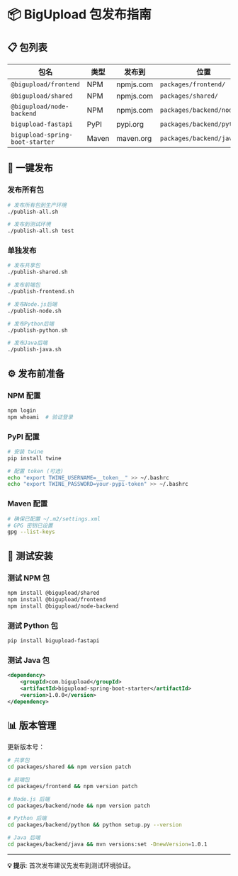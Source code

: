 # 📦 BigUpload 包发布指南

## 📋 包列表

| 包名                            | 类型  | 发布到    | 位置                       |
| ------------------------------- | ----- | --------- | -------------------------- |
| `@bigupload/frontend`           | NPM   | npmjs.com | `packages/frontend/`       |
| `@bigupload/shared`             | NPM   | npmjs.com | `packages/shared/`         |
| `@bigupload/node-backend`       | NPM   | npmjs.com | `packages/backend/node/`   |
| `bigupload-fastapi`             | PyPI  | pypi.org  | `packages/backend/python/` |
| `bigupload-spring-boot-starter` | Maven | maven.org | `packages/backend/java/`   |

## 🚀 一键发布

### 发布所有包

```bash
# 发布所有包到生产环境
./publish-all.sh

# 发布到测试环境
./publish-all.sh test
```

### 单独发布

```bash
# 发布共享包
./publish-shared.sh

# 发布前端包
./publish-frontend.sh

# 发布Node.js后端
./publish-node.sh

# 发布Python后端
./publish-python.sh

# 发布Java后端
./publish-java.sh
```

## ⚙️ 发布前准备

### NPM 配置

```bash
npm login
npm whoami  # 验证登录
```

### PyPI 配置

```bash
# 安装 twine
pip install twine

# 配置 token (可选)
echo "export TWINE_USERNAME=__token__" >> ~/.bashrc
echo "export TWINE_PASSWORD=your-pypi-token" >> ~/.bashrc
```

### Maven 配置

```bash
# 确保已配置 ~/.m2/settings.xml
# GPG 密钥已设置
gpg --list-keys
```

## 🧪 测试安装

### 测试 NPM 包

```bash
npm install @bigupload/shared
npm install @bigupload/frontend
npm install @bigupload/node-backend
```

### 测试 Python 包

```bash
pip install bigupload-fastapi
```

### 测试 Java 包

```xml
<dependency>
    <groupId>com.bigupload</groupId>
    <artifactId>bigupload-spring-boot-starter</artifactId>
    <version>1.0.0</version>
</dependency>
```

## 📊 版本管理

更新版本号：

```bash
# 共享包
cd packages/shared && npm version patch

# 前端包
cd packages/frontend && npm version patch

# Node.js 后端
cd packages/backend/node && npm version patch

# Python 后端
cd packages/backend/python && python setup.py --version

# Java 后端
cd packages/backend/java && mvn versions:set -DnewVersion=1.0.1
```

---

**💡 提示**: 首次发布建议先发布到测试环境验证。
